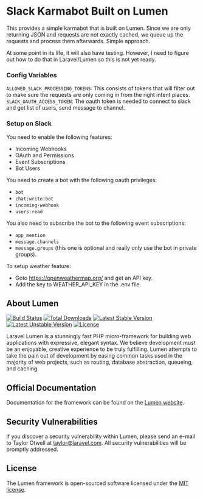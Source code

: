 # Slack Karmabot Built on Lumen

This provides a simple karmabot that is built on Lumen. Since we are only returning JSON and requests are not exactly cached, we queue up the requests and process them afterwards. Simple approach.

At some point in its life, it will also have testing. However, I need to figure out how to do that in Laravel/Lumen so this is not yet ready.

### Config Variables

`ALLOWED_SLACK_PROCESSING_TOKENS`: This consists of tokens that will filter out to make sure the requests are only coming in from the right intent places.
`SLACK_OAUTH_ACCESS_TOKEN`: The oauth token is needed to connect to slack and get list of users, send message to channel.

### Setup on Slack

You need to enable the following features:

- Incoming Webhooks
- OAuth and Permissions
- Event Subscriptions
- Bot Users

You need to create a bot with the following oauth privileges:

- `bot`
- `chat:write:bot`
- `incoming-webhook`
- `users:read`

You also need to subscribe the bot to the following event subscriptions:

- `app_mention`
- `message.channels`
- `message.groups` (this one is optional and really only use the bot in private groups).

To setup weather feature:

- Goto https://openweathermap.org/ and get an API key.
- Add the key to WEATHER_API_KEY in the .env file.

## About Lumen
[![Build Status](https://travis-ci.org/laravel/lumen-framework.svg)](https://travis-ci.org/laravel/lumen-framework)
[![Total Downloads](https://poser.pugx.org/laravel/lumen-framework/d/total.svg)](https://packagist.org/packages/laravel/lumen-framework)
[![Latest Stable Version](https://poser.pugx.org/laravel/lumen-framework/v/stable.svg)](https://packagist.org/packages/laravel/lumen-framework)
[![Latest Unstable Version](https://poser.pugx.org/laravel/lumen-framework/v/unstable.svg)](https://packagist.org/packages/laravel/lumen-framework)
[![License](https://poser.pugx.org/laravel/lumen-framework/license.svg)](https://packagist.org/packages/laravel/lumen-framework)

Laravel Lumen is a stunningly fast PHP micro-framework for building web applications with expressive, elegant syntax. We believe development must be an enjoyable, creative experience to be truly fulfilling. Lumen attempts to take the pain out of development by easing common tasks used in the majority of web projects, such as routing, database abstraction, queueing, and caching.

## Official Documentation

Documentation for the framework can be found on the [Lumen website](https://lumen.laravel.com/docs).

## Security Vulnerabilities

If you discover a security vulnerability within Lumen, please send an e-mail to Taylor Otwell at taylor@laravel.com. All security vulnerabilities will be promptly addressed.

## License

The Lumen framework is open-sourced software licensed under the [MIT license](https://opensource.org/licenses/MIT).
